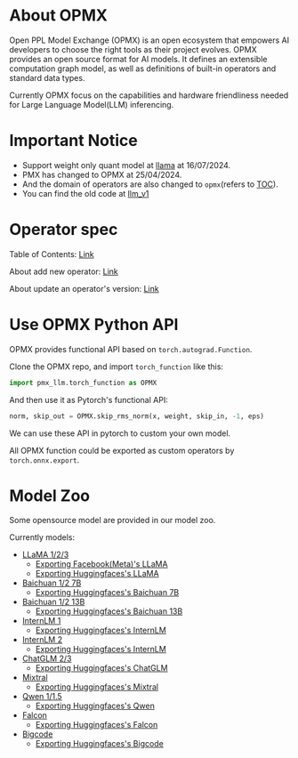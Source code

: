 # About OPMX

Open PPL Model Exchange (OPMX) is an open ecosystem that empowers AI developers to choose the right tools as their project evolves. OPMX provides an open source format for AI models. It defines an extensible computation graph model, as well as definitions of built-in operators and standard data types.

Currently OPMX focus on the capabilities and hardware friendliness needed for Large Language Model(LLM) inferencing.

# Important Notice
- Support weight only quant model at [llama](model_zoo/llama3_woqu) at 16/07/2024.
- PMX has changed to OPMX at 25/04/2024. 
- And the domain of operators are also changed to `opmx`(refers to [TOC](docs/OperatorsTOC.md)).
- You can find the old code at [llm_v1](https://github.com/openppl-public/ppl.pmx/tree/llm_v1)

# Operator spec

Table of Contents: [Link](docs/OperatorsTOC.md)

About add new operator: [Link](docs/AddNewOp.md)

About update an operator's version: [Link](docs/UpdateOp.md)

# Use OPMX Python API

OPMX provides functional API based on `torch.autograd.Function`.

Clone the OPMX repo, and import `torch_function` like this:

```python
import pmx_llm.torch_function as OPMX
```

And then use it as Pytorch's functional API:

```python
norm, skip_out = OPMX.skip_rms_norm(x, weight, skip_in, -1, eps)
```

We can use these API in pytorch to custom your own model.

All OPMX function could be exported as custom operators by `torch.onnx.export`.

# Model Zoo

Some opensource model are provided in our model zoo.

Currently models:

- [LLaMA 1/2/3](model_zoo/llama)
    - [Exporting Facebook(Meta)'s LLaMA](model_zoo/llama/facebook)
    - [Exporting Huggingfaces's LLaMA](model_zoo/llama/huggingface)
- [Baichuan 1/2 7B](model_zoo/baichuan7b)
    - [Exporting Huggingfaces's Baichuan 7B](model_zoo/baichuan7b/huggingface)
- [Baichuan 1/2 13B](model_zoo/baichuan13b)
    - [Exporting Huggingfaces's Baichuan 13B](model_zoo/baichuan13b/huggingface)
- [InternLM 1](model_zoo/internlm)
    - [Exporting Huggingfaces's InternLM](model_zoo/internlm/huggingface)
- [InternLM 2](model_zoo/internlm2)
    - [Exporting Huggingfaces's InternLM](model_zoo/internlm2/huggingface)
- [ChatGLM 2/3](model_zoo/chatglm2)
    - [Exporting Huggingfaces's ChatGLM](model_zoo/chatglm2/huggingface)
- [Mixtral](model_zoo/mixtral)
    - [Exporting Huggingfaces's Mixtral](model_zoo/mixtral/huggingface)
- [Qwen 1/1.5](model_zoo/qwen)
    - [Exporting Huggingfaces's Qwen](model_zoo/qwen/huggingface)
- [Falcon](model_zoo/falcon)
    - [Exporting Huggingfaces's Falcon](model_zoo/falcon/huggingface)
- [Bigcode](model_zoo/bigcode)
    - [Exporting Huggingfaces's Bigcode](model_zoo/bigcode/huggingface)

